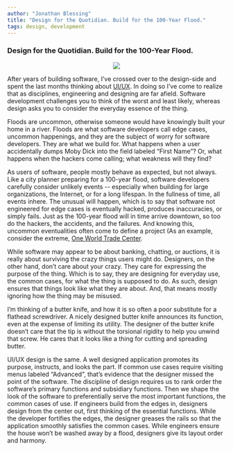 ```yaml
---
author: "Jonathan Blessing"
title: "Design for the Quotidian. Build for the 100-Year Flood."
tags: design, development
---
```


### Design for the Quotidian. Build for the 100-Year Flood.

<div class="separator" style="clear: both; text-align: center;"><a href="/blog/2016/03/17/creating-video-player-with-time-markers/image-0.png" imageanchor="1" style="margin-left: 1em; margin-right: 1em;"><img border="0" src="/blog/2016/03/17/creating-video-player-with-time-markers/image-0.png"/></a></div>

After years of building software, I’ve crossed over to the design-side and spent the last months thinking about [UI/UX](http://www.uxisnotui.com). In doing so I’ve come to realize that as disciplines, engineering and designing are far afield. Software development challenges you to think of the worst and least likely, whereas design asks you to consider the everyday essence of the thing.

Floods are uncommon, otherwise someone would have knowingly built your home in a river. Floods are what software developers call edge cases, uncommon happenings, and they are the subject of worry for software developers. They are what we build for. What happens when a user accidentally dumps Moby Dick into the field labeled “First Name”? Or, what happens when the hackers come calling; what weakness will they find?

As users of software, people mostly behave as expected, but not always. Like a city planner preparing for a 100-year flood, software developers carefully consider unlikely events -- especially when building for large organizations, the Internet, or for a long lifespan. In the fullness of time, all events inhere. The unusual will happen, which is to say that software not engineered for edge cases is eventually hacked, produces inaccuracies, or simply fails. Just as the 100-year flood will in time arrive downtown, so too do the hackers, the accidents, and the failures. And knowing this, uncommon eventualities often come to define a project (As an example, consider the extreme, [One World Trade Center](www.scientificamerican.com/article/shaping-up-10-engineering-and-design-facts-about-one-world-trade-center/).

While software may appear to be about banking, chatting, or auctions, it is really about surviving the crazy things users might do. Designers, on the other hand, don’t care about your crazy. They care for expressing the purpose of the thing. Which is to say, they are designing for everyday use, the common cases, for what the thing is supposed to do. As such, design ensures that things look like what they are about. And, that means mostly ignoring how the thing may be misused.

I’m thinking of a butter knife, and how it is so often a poor substitute for a flathead screwdriver. A nicely designed butter knife announces its function, even at the expense of limiting its utility. The designer of the butter knife doesn’t care that the tip is without the torsional rigidity to help you unwind that screw. He cares that it looks like a thing for cutting and spreading butter.

UI/UX design is the same. A well designed application promotes its purpose, instructs, and looks the part. If common use cases require visiting menus labeled “Advanced”, that’s evidence that the designer missed the point of the software. The discipline of design requires us to rank order the software’s primary functions and subsidiary functions. Then we shape the look of the software to preferentially serve the most important functions, the common cases of use. If engineers build from the edges in, designers design from the center out, first thinking of the essential functions. While the developer fortifies the edges, the designer greases the rails so that the application smoothly satisfies the common cases. While engineers ensure the house won’t be washed away by a flood, designers give its layout order and harmony.

